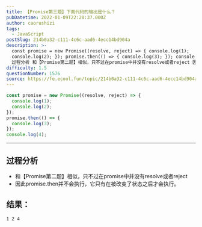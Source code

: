 ```yaml
---
title: 【Promise第三题】下面代码的输出是什么？
pubDatetime: 2022-01-09T22:20:37.000Z
author: caorushizi
tags:
  - JavaScript
postSlug: 214b0a32-c111-4c6c-aad6-4ecc14bd904a
description: >-
  const promise = new Promise((resolve, reject) => { console.log(1);
  console.log(2); }); promise.then(() => { console.log(3); }); console.log(4);
  过程分析 和【Promise第二题】相似，只不过在promise中并没有resolve或者reject 因此pr
difficulty: 1.5
questionNumber: 1576
source: https://fe.ecool.fun/topic/214b0a32-c111-4c6c-aad6-4ecc14bd904a
---
```


```js
const promise = new Promise((resolve, reject) => {
  console.log(1);
  console.log(2);
});
promise.then(() => {
  console.log(3);
});
console.log(4);
```

---

## 过程分析

- 和【Promise第二题】相似，只不过在promise中并没有resolve或者reject
- 因此promise.then并不会执行，它只有在被改变了状态之后才会执行。

## 结果：

```
1 2 4
```
